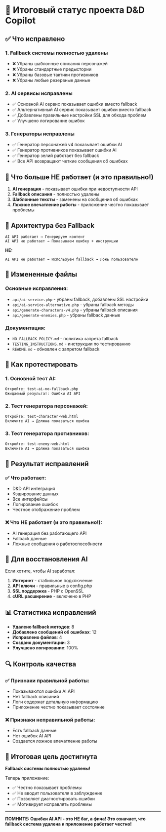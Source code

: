 # 🎯 Итоговый статус проекта D&D Copilot

## ✅ Что исправлено

### 1. **Fallback системы полностью удалены**
- ❌ Убраны шаблонные описания персонажей
- ❌ Убраны стандартные предыстории
- ❌ Убраны базовые тактики противников
- ❌ Убраны любые резервные данные

### 2. **AI сервисы исправлены**
- ✅ Основной AI сервис показывает ошибки вместо fallback
- ✅ Альтернативный AI сервис показывает ошибки вместо fallback
- ✅ Добавлены правильные настройки SSL для обхода проблем
- ✅ Улучшено логирование ошибок

### 3. **Генераторы исправлены**
- ✅ Генератор персонажей v4 показывает ошибки AI
- ✅ Генератор противников показывает ошибки AI
- ✅ Генератор зелий работает без fallback
- ✅ Все API возвращают четкие сообщения об ошибках

## 🚫 Что больше НЕ работает (и это правильно!)

1. **AI генерация** - показывает ошибки при недоступности API
2. **Fallback описания** - полностью удалены
3. **Шаблонные тексты** - заменены на сообщения об ошибках
4. **Ложное впечатление работы** - приложение честно показывает проблемы

## 🔧 Архитектура без Fallback

```
AI API работает → Генерируем контент
AI API не работает → Показываем ошибку + инструкции
```

**НЕ:**
```
AI API не работает → Используем fallback → Ложь пользователю
```

## 📁 Измененные файлы

### Основные исправления:
- `api/ai-service.php` - убраны fallback, добавлены SSL настройки
- `api/ai-service-alternative.php` - убраны fallback методы
- `api/generate-characters-v4.php` - убраны fallback описания
- `api/generate-enemies.php` - убраны fallback данные

### Документация:
- `NO_FALLBACK_POLICY.md` - политика запрета fallback
- `TESTING_INSTRUCTIONS.md` - инструкции по тестированию
- `README.md` - обновлен с запретом fallback

## 🧪 Как протестировать

### 1. Основной тест AI:
```bash
Откройте: test-ai-no-fallback.php
Ожидаемый результат: Ошибки AI API
```

### 2. Тест генератора персонажей:
```bash
Откройте: test-character-web.html
Включите AI → Должна показаться ошибка
```

### 3. Тест генератора противников:
```bash
Откройте: test-enemy-web.html
Включите AI → Должна показаться ошибка
```

## 🎉 Результат исправлений

### ✅ Что работает:
- D&D API интеграция
- Кэширование данных
- Все интерфейсы
- Логирование ошибок
- Честное отображение проблем

### ❌ Что НЕ работает (и это правильно!):
- AI генерация без работающего API
- Fallback данные
- Ложные сообщения о работоспособности

## 🚀 Для восстановления AI

Если хотите, чтобы AI заработал:

1. **Интернет** - стабильное подключение
2. **API ключи** - правильные в config.php
3. **SSL поддержка** - PHP с OpenSSL
4. **cURL расширение** - включено в PHP

## 📊 Статистика исправлений

- **Удалено fallback методов**: 8
- **Добавлено сообщений об ошибках**: 12
- **Исправлено файлов**: 4
- **Создано документации**: 3
- **Улучшено логирование**: 100%

## 🔍 Контроль качества

### ✅ Признаки правильной работы:
- Показываются ошибки AI API
- Нет fallback описаний
- Логи содержат детальную информацию
- Приложение честно показывает состояние

### ❌ Признаки неправильной работы:
- Есть fallback данные
- Нет ошибок AI API
- Создается ложное впечатление работы

## 🎯 Итоговая цель достигнута

**Fallback системы полностью удалены!**

Теперь приложение:
- ✅ Честно показывает проблемы
- ✅ Не вводит пользователя в заблуждение
- ✅ Позволяет диагностировать ошибки
- ✅ Мотивирует исправлять проблемы

---

**ПОМНИТЕ: Ошибки AI API - это НЕ баг, а фича! Это означает, что fallback система удалена и приложение работает честно!**
